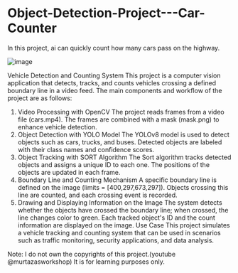 # Object-Detection-Project---Car-Counter
In this project, ai can quickly count how many cars pass on the highway.

![image](https://github.com/user-attachments/assets/5d61d2e8-4095-44aa-b193-0541db56c986)


Vehicle Detection and Counting System
This project is a computer vision application that detects, tracks, and counts vehicles crossing a defined boundary line in a video feed. The main components and workflow of the project are as follows:

1. Video Processing with OpenCV
The project reads frames from a video file (cars.mp4).
The frames are combined with a mask (mask.png) to enhance vehicle detection.
2. Object Detection with YOLO Model
The YOLOv8 model is used to detect objects such as cars, trucks, and buses.
Detected objects are labeled with their class names and confidence scores.
3. Object Tracking with SORT Algorithm
The Sort algorithm tracks detected objects and assigns a unique ID to each one.
The positions of the objects are updated in each frame.
4. Boundary Line and Counting Mechanism
A specific boundary line is defined on the image (limits = [400,297,673,297]).
Objects crossing this line are counted, and each crossing event is recorded.
5. Drawing and Displaying Information on the Image
The system detects whether the objects have crossed the boundary line; when crossed, the line changes color to green.
Each tracked object's ID and the count information are displayed on the image.
Use Case
This project simulates a vehicle tracking and counting system that can be used in scenarios such as traffic monitoring, security applications, and data analysis.



Note: I do not own the copyrights of this project.(youtube @murtazasworkshop) It is for learning purposes only.

